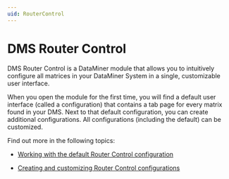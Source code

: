 ```yaml
---
uid: RouterControl
---
```


# DMS Router Control

DMS Router Control is a DataMiner module that allows you to intuitively configure all matrices in your DataMiner System in a single, customizable user interface.

When you open the module for the first time, you will find a default user interface (called a configuration) that contains a tab page for every matrix found in your DMS. Next to that default configuration, you can create additional configurations. All configurations (including the default) can be customized.

Find out more in the following topics:

- [Working with the default Router Control configuration](xref:Working_with_the_default_Router_Control_configuration)

- [Creating and customizing Router Control configurations](xref:Creating_and_customizing_Router_Control_configurations)
